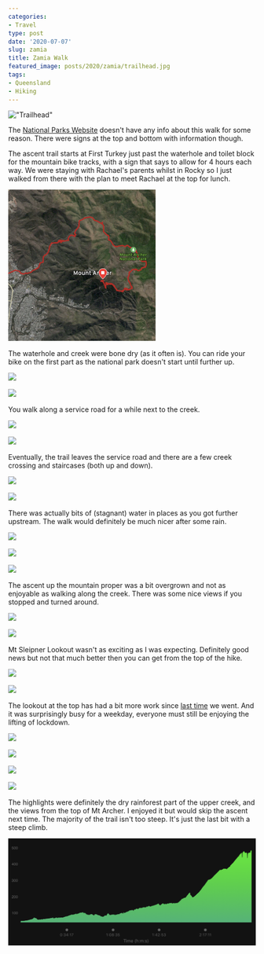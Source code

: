 ```yaml
---
categories:
- Travel
type: post
date: '2020-07-07'
slug: zamia
title: Zamia Walk
featured_image: posts/2020/zamia/trailhead.jpg
tags:
- Queensland
- Hiking
---
```


!["Trailhead"](trailhead.jpg)

The [National Parks Website](https://parks.des.qld.gov.au/parks/mount-archer/about) doesn't have any info about this walk for some reason. There were signs at the top and bottom with information though.

The ascent trail starts at First Turkey just past the waterhole and toilet block for the mountain bike tracks, with a sign that says to allow for 4 hours each way. We were staying with Rachael's parents whilst in Rocky so I just walked from there with the plan to meet Rachael at the top for lunch.

![](map.png)

The waterhole and creek were bone dry (as it often is). You can ride your bike on the first part as the national park doesn't start until further up.

![](20200707_075638.jpg)

![](20200707_075648.jpg)

You walk along a service road for a while next to the creek.

![](20200707_082255.jpg)

![](20200707_082327.jpg)

Eventually, the trail leaves the service road and there are a few creek crossing and staircases (both up and down).

![](20200707_083131.jpg)

![](20200707_083325.jpg)

There was actually bits of (stagnant) water in places as you got further upstream. The walk would definitely be much nicer after some rain.

![](20200707_084344.jpg)

![](20200707_084503.jpg)

![](20200707_085833.jpg)

The ascent up the mountain proper was a bit overgrown and not as enjoyable as walking along the creek. There was some nice views if you stopped and turned around.

![](20200707_092205.jpg)

![](20200707_092350.jpg)

Mt Sleipner Lookout wasn't as exciting as I was expecting. Definitely good news but not that much better then you can get from the top of the hike.

![](20200707_095547.jpg)

![](20200707_101740.jpg)

The lookout at the top has had a bit more work since [last time](/posts/2018/rocky-again/) we went. And it was surprisingly busy for a weekday, everyone must still be enjoying the lifting of lockdown.

![](20200707_103819.jpg)

![](20200707_105228.jpg)

![](20200707_113316.jpg)

![](20200707_120751.jpg)

The highlights were definitely the dry rainforest part of the upper creek, and the views from the top of Mt Archer. I enjoyed it but would skip the ascent next time. The majority of the trail isn't too steep. It's just the last bit with a steep climb.

![](elevation.png)
